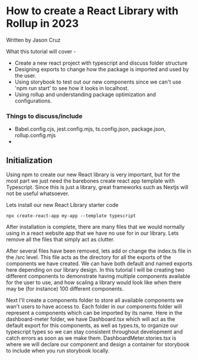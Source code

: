  # How to create a React Library with Rollup in 2023
Written by Jason Cruz

What this tutorial will cover - 
- Create a new react project with typescript and discuss folder structure
- Designing exports to change how the package is imported and used by the user. 
- Using storybook to test out our new components since we can't use 'npm run start' to see how it looks in localhost. 
- Using rollup and understanding package optimization and configurations.
  

### Things to discuss/include
- Babel.config.cjs, jest.config.mjs, ts.config.json, package.json, rollup.config.mjs
- 
## Initialization
Using npm to create our new React library is very important, but for the most part we just need the barebones create react app template with Typescript. Since this is just a library, great frameworks such as Nextjs will not be useful whatsoever.  

Lets install our new React Library starter code 
	
    npx create-react-app my-app --template typescript	
 
After installation is complete, there are many files that we would normally using in a react website app that we have no use for in our library. Lets remove all the files that simply act as clutter. 

After several files have been removed, lets add or change the index.ts file in the /src level. This file acts as the directory for all the exports of the components we have created. We can have both default and named exports here depending on our library design. 
In this tutorial I will be creating two different components to demonstrate having multiple components available for the user to use, and how scaling a library would look like when there may be (for instance) 100 different components.

Next I'll create a components folder to store all available components we wan't users to have access to. Each folder in our components folder will represent a components which can be imported by its name. Here in the dashboard-meter folder, we have Dashboard.tsx which will act as the default export for this components, as well as types.ts, to organize our typescript types so we can stay consistent throughout development and catch errors as soon as we make them. DashboardMeter.stories.tsx is where we will declare our component and design a container for storybook to include when you run storybook locally. 



